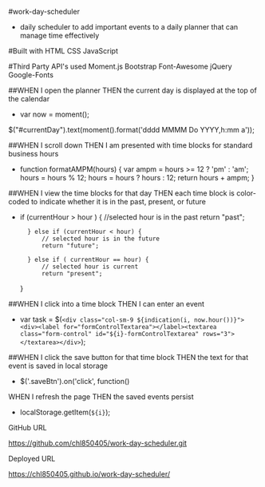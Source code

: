 #work-day-scheduler
* daily scheduler to add important events to a daily planner
that can manage time effectively

#Built with HTML CSS JavaScript 

#Third Party API's used Moment.js Bootstrap Font-Awesome jQuery Google-Fonts


##WHEN I open the planner
THEN the current day is displayed at the top of the calendar

* var now = moment();

$("#currentDay").text(moment().format('dddd MMMM Do YYYY,h:mm a'));

##WHEN I scroll down
THEN I am presented with time blocks for standard business hours

* function formatAMPM(hours) {
        var ampm = hours >= 12 ? 'pm' : 'am';
        hours = hours % 12; 
        hours = hours ? hours : 12;
        return hours + ampm;
    }

##WHEN I view the time blocks for that day
THEN each time block is color-coded to indicate whether it is 
in the past, present, or future

* if (currentHour > hour ) {
        //selected hour is in the past
        return "past";
        
        } else if (currentHour < hour) {
            // selected hour is in the future
            return "future";
        
        } else if ( currentHour == hour) {
            // selected hour is current
            return "present";
    }

##WHEN I click into a time block
THEN I can enter an event

* var task = $(`<div class="col-sm-9 ${indication(i, now.hour())}"><div><label for="formControlTextarea"></label><textarea class="form-control" id="${i}-formControlTextarea" rows="3"></textarea></div>`);

##WHEN I click the save button for that time block
THEN the text for that event is saved in local storage

* $('.saveBtn').on('click', function()

WHEN I refresh the page
THEN the saved events persist

* localStorage.getItem(`${i}`);

GitHub URL

https://github.com/chl850405/work-day-scheduler.git

Deployed URL

https://chl850405.github.io/work-day-scheduler/